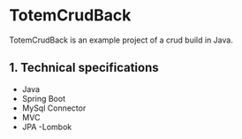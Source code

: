 # TotemCrudBack


TotemCrudBack is an example project of a crud build in Java.

## 1. Technical specifications

- Java
- Spring Boot
- MySql Connector
- MVC
- JPA
-Lombok






